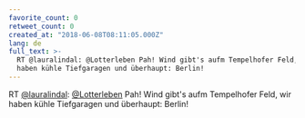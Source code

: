 ```yaml
---
favorite_count: 0
retweet_count: 0
created_at: "2018-06-08T08:11:05.000Z"
lang: de
full_text: >-
  RT @lauralindal: @Lotterleben Pah! Wind gibt's aufm Tempelhofer Feld, wir
  haben kühle Tiefgaragen und überhaupt: Berlin!
---
```


RT [@lauralindal](https://twitter.com/lauralindal):
[@Lotterleben](https://twitter.com/Lotterleben) Pah! Wind gibt's aufm
Tempelhofer Feld, wir haben kühle Tiefgaragen und überhaupt: Berlin!
